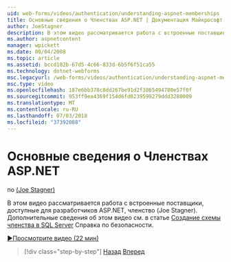 ```yaml
---
uid: web-forms/videos/authentication/understanding-aspnet-memberships
title: Основные сведения о Членствах ASP.NET | Документация Майкрософт
author: JoeStagner
description: В этом видео рассматривается работа с встроенные поставщики, доступные для разработчиков ASP.NET, членство (Joe Stagner). Дополнительные сведения об этой...
ms.author: aspnetcontent
manager: wpickett
ms.date: 08/04/2008
ms.topic: article
ms.assetid: bccd102b-67d5-4c66-833d-6b5f6f51ca55
ms.technology: dotnet-webforms
msc.legacyurl: /web-forms/videos/authentication/understanding-aspnet-memberships
msc.type: video
ms.openlocfilehash: 187e6bb378c8dd267be91d2f3865494780e57f0f
ms.sourcegitcommit: 953ff9ea4369f154d6fd0239599279ddd3280009
ms.translationtype: MT
ms.contentlocale: ru-RU
ms.lasthandoff: 07/03/2018
ms.locfileid: "37392088"
---
```

<a name="understanding-aspnet-memberships"></a>Основные сведения о Членствах ASP.NET
====================
по [(Joe Stagner)](https://github.com/JoeStagner)

В этом видео рассматривается работа с встроенные поставщики, доступные для разработчиков ASP.NET, членство (Joe Stagner). Дополнительные сведения об этом видео см. в статье [Создание схемы членства в SQL Server](../../overview/older-versions-security/membership/creating-the-membership-schema-in-sql-server-vb.md) Справка по безопасности.

[&#9654;Просмотрите видео (22 мин)](https://channel9.msdn.com/Blogs/ASP-NET-Site-Videos/understanding-aspnet-memberships)

> [!div class="step-by-step"]
> [Назад](use-custom-principal-objects.md)
> [Вперед](configuring-sql-to-work-with-membership-schemas.md)
